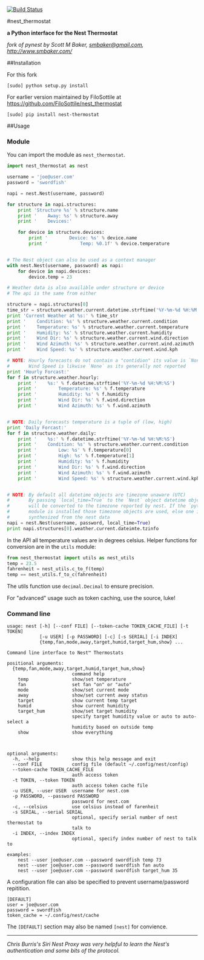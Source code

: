 [![Build Status](https://travis-ci.org/jkoelker/nest_thermostat.svg)](https://travis-ci.org/jkoelker/nest_thermostat)

#nest_thermostat

**a Python interface for the Nest Thermostat**

*fork of pynest by Scott M Baker, smbaker@gmail.com, http://www.smbaker.com/*

##Installation

For this fork

`[sudo] python setup.py install`

For earlier version maintained by FiloSottile at https://github.com/FiloSottile/nest_thermostat

`[sudo] pip install nest-thermostat`

##Usage

### Module

You can import the module as `nest_thermostat`.

```python
import nest_thermostat as nest

username = 'joe@user.com'
password = 'swordfish'

napi = nest.Nest(username, password)

for structure in napi.structures:
    print 'Structure %s' % structure.name
    print '    Away: %s' % structure.away
    print '    Devices:'

    for device in structure.devices:
        print '        Device: %s' % device.name
        print '            Temp: %0.1f' % device.temperature


# The Nest object can also be used as a context manager
with nest.Nest(username, password) as napi:
    for device in napi.devices:
        device.temp = 23

# Weather data is also availible under structure or device
# The api is the same from either

structure = napi.structures[0]
time_str = structure.weather.current.datetime.strftime('%Y-%m-%d %H:%M:%S')
print 'Current Weather at %s:' % time_str
print '    Condition: %s' % structure.weather.current.condition
print '    Temperature: %s' % structure.weather.current.temperature
print '    Humidity: %s' % structure.weather.current.humidity
print '    Wind Dir: %s' % structure.weather.current.wind.direction
print '    Wind Azimuth: %s' % structure.weather.current.wind.azimuth
print '    Wind Speed: %s' % structure.weather.current.wind.kph

# NOTE: Hourly forecasts do not contain a "contidion" its value is `None`
#       Wind Speed is likwise `None` as its generally not reported
print 'Hourly Forcast:'
for f in structure.weather.hourly:
    print '    %s:' % f.datetime.strftime('%Y-%m-%d %H:%M:%S')
    print '        Temperature: %s' % f.temperature
    print '        Humidity: %s' % f.humidity
    print '        Wind Dir: %s' % f.wind.direction
    print '        Wind Azimuth: %s' % f.wind.azimuth


# NOTE: Daily forecasts temperature is a tuple of (low, high)
print 'Daily Forcast:'
for f in structure.weather.daily:
    print '    %s:' % f.datetime.strftime('%Y-%m-%d %H:%M:%S')
    print '    Condition: %s' % structure.weather.current.condition
    print '        Low: %s' % f.temperature[0]
    print '        High: %s' % f.temperature[1]
    print '        Humidity: %s' % f.humidity
    print '        Wind Dir: %s' % f.wind.direction
    print '        Wind Azimuth: %s' % f.wind.azimuth
    print '        Wind Speed: %s' % structure.weather.current.wind.kph


# NOTE: By default all datetime objects are timezone unaware (UTC)
#       By passing `local_time=True` to the `Nest` object datetime objects
#       will be converted to the timezone reported by nest. If the `pytz`
#       module is installed those timezone objects are used, else one is
#       synthesized from the nest data
napi = nest.Nest(username, password, local_time=True)
print napi.structures[0].weather.current.dateimte.tzinfo
```

In the API all temperature values are in degrees celsius. Helper functions
for conversion are in the `utils` module:

```python
from nest_thermostat import utils as nest_utils
temp = 23.5
fahrenheit = nest_utils.c_to_f(temp)
temp == nest_utils.f_to_c(fahrenheit)
```

The utils function use `decimal.Decimal` to ensure precision.

For "advanced" usage such as token caching, use the source, luke!

### Command line
```
usage: nest [-h] [--conf FILE] [--token-cache TOKEN_CACHE_FILE] [-t TOKEN]
            [-u USER] [-p PASSWORD] [-c] [-s SERIAL] [-i INDEX]
            {temp,fan,mode,away,target,humid,target_hum,show} ...

Command line interface to Nest™ Thermostats

positional arguments:
  {temp,fan,mode,away,target,humid,target_hum,show}
                        command help
    temp                show/set temperature
    fan                 set fan "on" or "auto"
    mode                show/set current mode
    away                show/set current away status
    target              show current temp target
    humid               show current humidity
    target_hum          show/set target humidity
    					specify target humidity value or auto to auto-select a
              			humidity based on outside temp
    show                show everything



optional arguments:
  -h, --help            show this help message and exit
  --conf FILE           config file (default ~/.config/nest/config)
  --token-cache TOKEN_CACHE_FILE
                        auth access token
  -t TOKEN, --token TOKEN
                        auth access token cache file
  -u USER, --user USER  username for nest.com
  -p PASSWORD, --password PASSWORD
                        password for nest.com
  -c, --celsius         use celsius instead of farenheit
  -s SERIAL, --serial SERIAL
                        optional, specify serial number of nest thermostat to
                        talk to
  -i INDEX, --index INDEX
                        optional, specify index number of nest to talk to

examples:
    nest --user joe@user.com --password swordfish temp 73
    nest --user joe@user.com --password swordfish fan auto
    nest --user joe@user.com --password swordfish target_hum 35
```						

A configuration file can also be specified to prevent username/password repitition.

```config
[DEFAULT]
user = joe@user.com
password = swordfish
token_cache = ~/.config/nest/cache
```

The `[DEFAULT]` section may also be named `[nest]` for convience.


---

*Chris Burris's Siri Nest Proxy was very helpful to learn the Nest's authentication and some bits of the protocol.*
